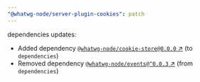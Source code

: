 ```yaml
---
"@whatwg-node/server-plugin-cookies": patch
---
```

dependencies updates:
  - Added dependency [`@whatwg-node/cookie-store@0.0.0` ↗︎](https://www.npmjs.com/package/@whatwg-node/cookie-store/v/0.0.0) (to `dependencies`)
  - Removed dependency [`@whatwg-node/events@^0.0.3` ↗︎](https://www.npmjs.com/package/@whatwg-node/events/v/0.0.3) (from `dependencies`)
